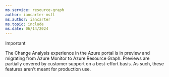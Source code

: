 ```yaml
---
ms.service: resource-graph
author: iancarter-msft
ms.author: iancarter
ms.topic: include
ms.date: 06/14/2024
---
```


> [!IMPORTANT]
> The Change Analysis experience in the Azure portal is in preview and migrating from Azure Monitor to Azure Resource Graph. Previews are partially covered by customer support on a best-effort basis. As such, these features aren't meant for production use.
